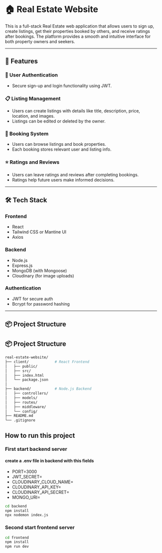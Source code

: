 # 🏠 Real Estate Website

This is a full-stack Real Estate web application that allows users to sign up, create listings, get their properties booked by others, and receive ratings after bookings. The platform provides a smooth and intuitive interface for both property owners and seekers.

---

## 🚀 Features

### 🔐 User Authentication
- Secure sign-up and login functionality using JWT.

### 📋 Listing Management
- Users can create listings with details like title, description, price, location, and images.
- Listings can be edited or deleted by the owner.

### 📆 Booking System
- Users can browse listings and book properties.
- Each booking stores relevant user and listing info.

### ⭐ Ratings and Reviews
- Users can leave ratings and reviews after completing bookings.
- Ratings help future users make informed decisions.

---

## 🛠 Tech Stack

### Frontend
- React
- Tailwind CSS or Mantine UI
- Axios

### Backend
- Node.js
- Express.js
- MongoDB (with Mongoose)
- Cloudinary (for image uploads)

### Authentication
- JWT for secure auth
- Bcrypt for password hashing

---

## 📦 Project Structure

## 📦 Project Structure

```bash
real-estate-website/
├── client/            # React Frontend
│   ├── public/
│   ├── src/
│   ├── index.html
│   └── package.json
│
├── backend/           # Node.js Backend
│   ├── controllers/
│   ├── models/
│   ├── routes/
│   ├── middleware/
│   └── config/
├── README.md
└── .gitignore
```

## How to run this project

### First start backend server

#### create a .env file in backend with this fields
-    PORT=3000
-    JWT_SECRET=
-    CLOUDINARY_CLOUD_NAME=
-    CLOUDINARY_API_KEY=
-    CLOUDINARY_API_SECRET=
-    MONGO_URI=

```bash
cd backend
npm install
npx nodemon index.js
```

### Second start frontend server

```bash
cd frontend
npm install
npm run dev
```
